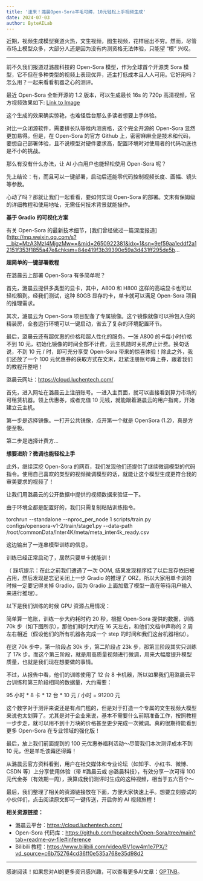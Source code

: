 ```yaml
---
title: '速来！潞晨Open-Sora羊毛可薅，10元轻松上手视频生成'
date: 2024-07-03
author: ByteAILab
---
```


近期，视频生成模型赛道火热，文生视频，图生视频，花样层出不穷。然而，尽管市场上模型众多，大部分人还是因为没有内测资格无法体验，只能望 “模” 兴叹。

---
前不久我们报道过潞晨科技的 Open-Sora 模型，作为全球首个开源类 Sora 模型，它不但在多种类型的视频上表现优异，还主打低成本且人人可用。它好用吗？怎么用？一起来看看机器之心的测评。

最近 Open-Sora 全新开源的 1.2 版本，可以生成最长 16s 的 720p 高清视频，官方视频效果如下: [Link to Image](https://mp.weixin.qq.com/s/bqGAxlcbBy6RqHHT3naoWg)

这个生成的效果确实惊艳，也难怪后台那么多读者想要上手体验。

对比一众闭源软件，需要排长队等候内测资格，这个完全开源的 Open-Sora 显然更加易得。但是，在 Open-Sora 的官方 Github 上，密密麻麻全是技术和代码，要想自己部署体验，且不说模型对硬件要求高，配置环境时对使用者的代码功底也是不小的挑战。

那么有没有什么办法，让 AI 小白用户也能轻松使用 Open-Sora 呢？

先上结论：有，而且可以一键部署，启动后还能零代码控制视频长度、画幅、镜头等参数。

心动了吗？那就让我们一起看看，要如何实现 Open-Sora 的部署。文末有保姆级的详细教程和使用地址，无需任何技术背景就能操作。

**基于 Gradio 的可视化方案**

有关 Open-Sora 的最新技术细节，[我们曾经做过一篇深度报道](http://mp.weixin.qq.com/s?__biz=MzA3MzI4MjgzMw==&mid=2650922381&idx=1&sn=9ef59aa1eddf2a12151f353f1855a47e&chksm=84e419f3b39390e59a3d431ff295de5b...

**超简单的一键部署教程**

在潞晨云上部署 Open-Sora 有多简单呢？

首先，潞晨云提供多类型的显卡，其中，A800 和 H800 这样的高端显卡也可以轻松租到。经我们测试，这种 80GB 显存的卡，单卡就可以满足 Open-Sora 项目的推理需求。

其次，潞晨云为 Open-Sora 项目配备了专属镜像。这个镜像就像可以拎包入住的精装房，全套运行环境可以一键启动，省去了复杂的环境配置环节。

最后，潞晨云还有超优惠的价格和超人性化的服务。一张 A800 的卡每小时价格不到 10 元，初始化镜像的时间全部不计费，云主机随时关机停止计费。换句话说，不到 10 元 / 时，即可充分享受 Open-Sora 带来的惊喜体验！除此之外，我们还放了一个 100 元优惠券的获取方式在文末，赶紧注册账号薅上券，跟着我们的教程开整吧！

潞晨云网址：https://cloud.luchentech.com/

首先，进入网址在潞晨云上注册账号。一进入主页面，就可以直接看到算力市场的可租赁机器。领上优惠券，或者充值 10 元钱，就能跟着潞晨云的用户指南，开始建立云主机。

第一步是选择镜像。一打开公共镜像，点开第一个就是 OpenSora (1.2)，真是方便至极。

第二步是选择计费方...

**想要进阶？微调也能轻松上手**

此外，继续深挖 Open-Sora 的网页，我们发现他们还提供了继续微调模型的代码指令。使用自己喜欢的类型的视频微调模型的话，就能让这个模型生成更符合我的审美要求的视频了！

让我们用潞晨云的公开数据中提供的视频数据来验证一下。

由于环境全都是配置好的，我们只需复制粘贴训练指令。

torchrun --standalone --nproc_per_node 1 scripts/train.py configs/opensora-v1-2/train/stage1.py --data-path /root/commonData/Inter4K/meta/meta_inter4k_ready.csv

这边输出了一连串模型训练的信息。

训练已经正常启动了，居然只要单卡就能训！

（ 踩坑提示：在此之前我们遭遇了一次 OOM, 结果发现程序挂了以后显存依旧被占用，然后发现是忘记关闭上一步 Gradio 的推理了 ORZ，所以大家用单卡训的时候一定要记得关掉 Gradio，因为 Gradio 上面加载了模型一直在等待用户输入来进行推理）。

以下是我们训练的时候 GPU 资源占用情况：

简单算一笔账，训练一步大约耗时约 20 秒，根据 Open-Sora 提供的数据，训练 70k 步（如下图所示），那他们耗时大约在 16 天左右，和他们文档中声称的 2 周左右相近（假设他们的所有机器各完成一个 step 的时间和我们这台机器相似）。

在这 70k 步中，第一阶段占 30k 步，第二阶段占 23k 步，那第三阶段其实只训练了 17k 步。而这个第三阶段，就是用高质量视频进行微调，用来大幅度提升模型质量，也就是我们现在想要做的事情。

不过，从报告中看，他们的训练使用了 12 台 8 卡机器，所以如果我们用潞晨云平台训练和第三阶段相同的数据量，大约需要：

95 小时 * 8 卡 * 12 台 * 10 元 / 小时 = 91200 元

这个数字对于测评来说还是有点门槛的，但是对于打造一个专属的文生视频大模型来说也太划算了。尤其是对于企业来说，基本不需要什么前期准备工作，按照教程一步步走，就可以用不到十万块的价格甚至更少完成一次微调。真的很期待能看到更多 Open-Sora 在专业领域的强化版！

最后，放上我们前面提到的 100 元优惠券福利活动～尽管我们本次测评成本不到 10 元，但是羊毛该薅还得薅！

从潞晨云官方资料看到，用户在社交媒体和专业论坛（如知乎、小红书、微博、CSDN 等）上分享使用体验（带 #潞晨云或 @潞晨科技），有效分享一次可得 100 元代金券（有效期一周），换算成我们测评时生成的这种视频，相当于五六百个～

最后，我们整理了相关的资源链接放在下面，方便大家快速上手。想要立刻尝试的小伙伴们，点击阅读原文即可一键传送，开启你的 AI 视频旅程！

**相关资源链接：**

- 潞晨云平台：https://cloud.luchentech.com/
- Open-Sora 代码库：https://github.com/hpcaitech/Open-Sora/tree/main?tab=readme-ov-file#inference
- Bilibili 教程：https://www.bilibili.com/video/BV1ow4m1e7PX/?vd_source=c6b752764cd36ff0e535a768e35d98d2
---
感谢阅读！如果您对AI的更多资讯感兴趣，可以查看更多AI文章：[GPTNB](https://gptnb.com)。